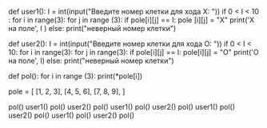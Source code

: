 def user1():
    I = int(input("Введите номер клетки для хода Х: "))
    if 0 < I < 10 :
        for i in range(3):
            for j in range (3):
                if pole[i][j] == I:
                    pole [i][j] = "X"
                    print('Х на поле', I )
    else:
        print("неверный номер клетки")

def user2():
    I = int(input("Введите номер клетки для хода O: "))
    if 0 < I < 10:
        for i in range(3):
            for j in range(3):
                if pole[i][j] == I:
                    pole[i][j] = "O"
                    print('O на поле', I)
    else:
        print("неверный номер клетки")



def pol():
    for i in range (3):
        print(*pole[i])

pole = [
    [1, 2, 3],
    [4, 5, 6],
    [7, 8, 9],
]

pol()
user1()
pol()
user2()
pol()
user1()
pol()
user2()
pol()
user1()
pol()
user2()
pol()
user1()
pol()
user2()
pol()
